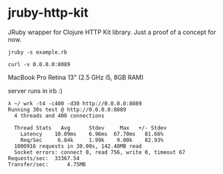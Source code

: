 jruby-http-kit
==============

JRuby wrapper for Clojure HTTP Kit library. Just a  proof of a concept for now.

```
jruby -s example.rb 

curl -v 0.0.0.0:8089
```

MacBook Pro Retina 13" (2.5 GHz i5, 8GB RAM) 

server runs in irb :)

```
λ ~/ wrk -t4 -c400 -d30 http://0.0.0.0:8089
Running 30s test @ http://0.0.0.0:8089
  4 threads and 400 connections

  Thread Stats   Avg      Stdev     Max   +/- Stdev
    Latency    10.09ms    6.96ms  67.70ms   81.66%
    Req/Sec     6.84k     1.99k    9.00k    82.93%
  1000916 requests in 30.00s, 142.48MB read
  Socket errors: connect 0, read 756, write 0, timeout 67
Requests/sec:  33367.54
Transfer/sec:      4.75MB
```
